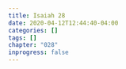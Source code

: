 ```yaml
---
title: Isaiah 28
date: 2020-04-12T12:44:40-04:00
categories: []
tags: []
chapter: "028"
inprogress: false
---
```


